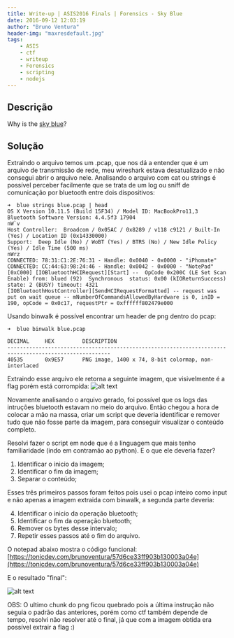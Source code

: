 ```yaml
---
title: Write-up | ASIS2016 Finals | Forensics - Sky Blue
date: 2016-09-12 12:03:19
author: "Bruno Ventura"
header-img: "maxresdefault.jpg"
tags:
    - ASIS
    - ctf
    - writeup
    - Forensics
    - scripting
    - nodejs
---
```


## Descrição

Why is the [sky blue](blue.pcap)?

## Solução

Extraindo o arquivo temos um .pcap, que nos dá a entender que é um arquivo de transmissão de rede, meu wireshark estava desatualizado e não consegui abrir o arquivo nele. Analisando o arquivo com cat ou strings é possível perceber facilmente que se trata de um log ou sniff de comunicação por bluetooth entre dois dispositivos:

```
➜  blue strings blue.pcap | head
OS X Version 10.11.5 (Build 15F34) / Model ID: MacBookPro11,3
Bluetooth Software Version: 4.4.5f3 17904
nW`v
Host Controller:  Broadcom / 0x05AC / 0x8289 / v118 c9121 / Built-In (Yes) / Location ID (0x14330000)
Support:  Deep Idle (No) / WoBT (Yes) / BTRS (No) / New Idle Policy (Yes) / Idle Time (500 ms)
nWrz
CONNECTED: 78:31:C1:2E:76:31 - Handle: 0x0040 - 0x0000 - "iPhomate"
CONNECTED: CC:44:63:98:24:46 - Handle: 0x0042 - 0x0000 - "NotePad"
[0xC000] [IOBluetoothHCIRequest][Start] --  OpCode 0x200C (LE Set Scan Enable) from: blued (92)  Synchronous  status: 0x00 (kIOReturnSuccess) state: 2 (BUSY) timeout: 4321
[IOBluetoothHostController][SendHCIRequestFormatted] -- request was put on wait queue -- mNumberOfCommandsAllowedByHardware is 0, inID = 190, opCode = 0x0c17, requestPtr = 0xffffff802479e000
```

Usando binwalk é possível encontrar um header de png dentro do pcap:

```
➜  blue binwalk blue.pcap

DECIMAL   	HEX       	DESCRIPTION
-------------------------------------------------------------------------------------------------------
40535     	0x9E57    	PNG image, 1400 x 74, 8-bit colormap, non-interlaced
```

Extraindo esse arquivo ele retorna a seguinte imagem, que visivelmente é a flag porém está corrompida:
![alt text](blue.png)

Novamente analisando o arquivo gerado, foi possível que os logs das intruções bluetooth estavam no meio do arquivo. Então chegou a hora de colocar a mão na massa, criar um script que deveria identificar e remover tudo que não fosse parte da imagem, para conseguir visualizar o conteúdo completo.

Resolvi fazer o script em node que é a linguagem que mais tenho familiaridade (indo em contramão ao python). E o que ele deveria fazer?

1. Identificar o inicio da imagem;
2. Identificar o fim da imagem;
3. Separar o conteúdo;

Esses três primeiros passos foram feitos pois usei o pcap inteiro como input e não apenas a imagem extraida com binwalk, a segunda parte deveria:

4. Identificar o inicio da operação bluetooth;
5. Identificar o fim da operação bluetooth;
6. Remover os bytes desse intervalo;
7. Repetir esses passos até o fim do arquivo.

O notepad abaixo mostra o código funcional:
[https://tonicdev.com/brunoventura/57d6ce33ff903b130003a04e](https://tonicdev.com/brunoventura/57d6ce33ff903b130003a04e)

E o resultado "final":  

![alt text](flag.png)

OBS: O ultimo chunk do png ficou quebrado pois a última instrução não seguia o padrão das anteriores, porém como ctf também depende de tempo, resolvi não resolver até o final, já que com a imagem obtida era possível extrair a flag :)
